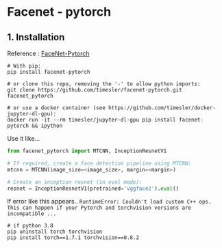 # Facenet - pytorch 

## 1. Installation 
Reference : [FaceNet-Pytorch](https://github.com/timesler/facenet-pytorch)
```shell
# With pip:
pip install facenet-pytorch

# or clone this repo, removing the '-' to allow python imports:
git clone https://github.com/timesler/facenet-pytorch.git facenet_pytorch

# or use a docker container (see https://github.com/timesler/docker-jupyter-dl-gpu):
docker run -it --rm timesler/jupyter-dl-gpu pip install facenet-pytorch && ipython
```

Use it like... 
```python
from facenet_pytorch import MTCNN, InceptionResnetV1

# If required, create a face detection pipeline using MTCNN:
mtcnn = MTCNN(image_size=<image_size>, margin=<margin>)

# Create an inception resnet (in eval mode):
resnet = InceptionResnetV1(pretrained='vggface2').eval()
```

If error like this appears.. 
`RuntimeError: Couldn't load custom C++ ops. This can happen if your Pytorch and torchvision versions are incompatible ... `
```shell
# if python 3.8
pip uninstall torch torchvision 
pip install torch==1.7.1 torchvision==0.8.2
```


